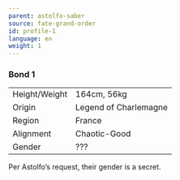 ```yaml
---
parent: astolfo-saber
source: fate-grand-order
id: profile-1
language: en
weight: 1
---
```


### Bond 1

<table>
  <tr><td>Height/Weight</td><td>164cm, 56kg</td></tr>
  <tr><td>Origin</td><td>Legend of Charlemagne</td></tr>
  <tr><td>Region</td><td>France</td></tr>
  <tr><td>Alignment</td><td>Chaotic-Good</td></tr>
  <tr><td>Gender</td><td>???</td></tr>
</table>

Per Astolfo’s request, their gender is a secret.
